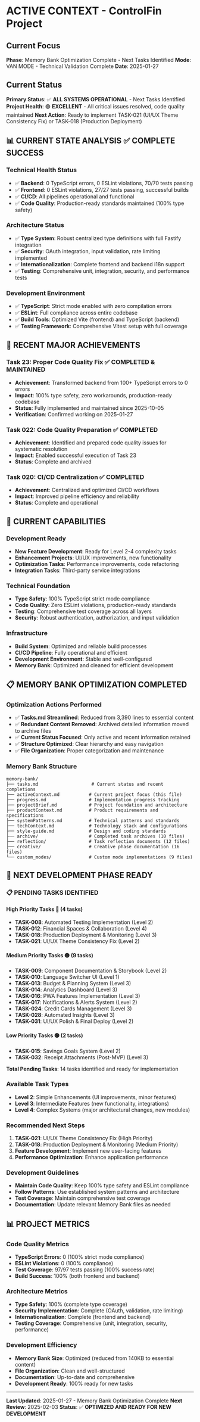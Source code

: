 # ACTIVE CONTEXT - ControlFin Project

## Current Focus

**Phase**: Memory Bank Optimization Complete - Next Tasks Identified
**Mode**: VAN MODE - Technical Validation Complete
**Date**: 2025-01-27

## Current Status

**Primary Status**: ✅ **ALL SYSTEMS OPERATIONAL** - Next Tasks Identified
**Project Health**: 🟢 **EXCELLENT** - All critical issues resolved, code quality maintained
**Next Action**: Ready to implement TASK-021 (UI/UX Theme Consistency Fix) or TASK-018 (Production Deployment)

## 📊 **CURRENT STATE ANALYSIS** ✅ **COMPLETE SUCCESS**

### **Technical Health Status**
- ✅ **Backend**: 0 TypeScript errors, 0 ESLint violations, 70/70 tests passing
- ✅ **Frontend**: 0 ESLint violations, 27/27 tests passing, successful builds
- ✅ **CI/CD**: All pipelines operational and functional
- ✅ **Code Quality**: Production-ready standards maintained (100% type safety)

### **Architecture Status**
- ✅ **Type System**: Robust centralized type definitions with full Fastify integration
- ✅ **Security**: OAuth integration, input validation, rate limiting implemented
- ✅ **Internationalization**: Complete frontend and backend i18n support
- ✅ **Testing**: Comprehensive unit, integration, security, and performance tests

### **Development Environment**
- ✅ **TypeScript**: Strict mode enabled with zero compilation errors
- ✅ **ESLint**: Full compliance across entire codebase
- ✅ **Build Tools**: Optimized Vite (frontend) and TypeScript (backend)
- ✅ **Testing Framework**: Comprehensive Vitest setup with full coverage

## 🎯 **RECENT MAJOR ACHIEVEMENTS**

### **Task 23: Proper Code Quality Fix** ✅ **COMPLETED & MAINTAINED**
- **Achievement**: Transformed backend from 100+ TypeScript errors to 0 errors
- **Impact**: 100% type safety, zero workarounds, production-ready codebase
- **Status**: Fully implemented and maintained since 2025-10-05
- **Verification**: Confirmed working on 2025-01-27

### **Task 022: Code Quality Preparation** ✅ **COMPLETED**
- **Achievement**: Identified and prepared code quality issues for systematic resolution
- **Impact**: Enabled successful execution of Task 23
- **Status**: Complete and archived

### **Task 020: CI/CD Centralization** ✅ **COMPLETED**
- **Achievement**: Centralized and optimized CI/CD workflows
- **Impact**: Improved pipeline efficiency and reliability
- **Status**: Complete and operational

## 🚀 **CURRENT CAPABILITIES**

### **Development Ready**
- **New Feature Development**: Ready for Level 2-4 complexity tasks
- **Enhancement Projects**: UI/UX improvements, new functionality
- **Optimization Tasks**: Performance improvements, code refactoring
- **Integration Tasks**: Third-party service integrations

### **Technical Foundation**
- **Type Safety**: 100% TypeScript strict mode compliance
- **Code Quality**: Zero ESLint violations, production-ready standards
- **Testing**: Comprehensive test coverage across all layers
- **Security**: Robust authentication, authorization, and input validation

### **Infrastructure**
- **Build System**: Optimized and reliable build processes
- **CI/CD Pipeline**: Fully operational and efficient
- **Development Environment**: Stable and well-configured
- **Memory Bank**: Optimized and cleaned for efficient development

## 📋 **MEMORY BANK OPTIMIZATION COMPLETED**

### **Optimization Actions Performed**
- ✅ **Tasks.md Streamlined**: Reduced from 3,390 lines to essential content
- ✅ **Redundant Content Removed**: Archived detailed information moved to archive files
- ✅ **Current Status Focused**: Only active and recent information retained
- ✅ **Structure Optimized**: Clear hierarchy and easy navigation
- ✅ **File Organization**: Proper categorization and maintenance

### **Memory Bank Structure**
```
memory-bank/
├── tasks.md                    # Current status and recent completions
├── activeContext.md           # Current project focus (this file)
├── progress.md                # Implementation progress tracking
├── projectBrief.md            # Project foundation and architecture
├── productContext.md          # Product requirements and specifications
├── systemPatterns.md          # Technical patterns and standards
├── techContext.md             # Technology stack and configurations
├── style-guide.md             # Design and coding standards
├── archive/                   # Completed task archives (10 files)
├── reflection/                # Task reflection documents (12 files)
├── creative/                  # Creative phase documentation (16 files)
└── custom_modes/              # Custom mode implementations (9 files)
```

## 🔄 **NEXT DEVELOPMENT PHASE READY**

### **📋 PENDING TASKS IDENTIFIED**

#### **High Priority Tasks** 🔴 (4 tasks)
- **TASK-008**: Automated Testing Implementation (Level 2)
- **TASK-012**: Financial Spaces & Collaboration (Level 4)
- **TASK-018**: Production Deployment & Monitoring (Level 3)
- **TASK-021**: UI/UX Theme Consistency Fix (Level 2)

#### **Medium Priority Tasks** 🟡 (9 tasks)
- **TASK-009**: Component Documentation & Storybook (Level 2)
- **TASK-010**: Language Switcher UI (Level 1)
- **TASK-013**: Budget & Planning System (Level 3)
- **TASK-014**: Analytics Dashboard (Level 3)
- **TASK-016**: PWA Features Implementation (Level 3)
- **TASK-017**: Notifications & Alerts System (Level 2)
- **TASK-024**: Credit Cards Management (Level 3)
- **TASK-028**: Automated Insights (Level 3)
- **TASK-031**: UI/UX Polish & Final Deploy (Level 2)

#### **Low Priority Tasks** 🟢 (2 tasks)
- **TASK-015**: Savings Goals System (Level 2)
- **TASK-032**: Receipt Attachments (Post-MVP) (Level 3)

**Total Pending Tasks**: 14 tasks identified and ready for implementation

### **Available Task Types**
- **Level 2**: Simple Enhancements (UI improvements, minor features)
- **Level 3**: Intermediate Features (new functionality, integrations)
- **Level 4**: Complex Systems (major architectural changes, new modules)

### **Recommended Next Steps**
1. **TASK-021**: UI/UX Theme Consistency Fix (High Priority)
2. **TASK-018**: Production Deployment & Monitoring (Medium Priority)
3. **Feature Development**: Implement new user-facing features
4. **Performance Optimization**: Enhance application performance

### **Development Guidelines**
- **Maintain Code Quality**: Keep 100% type safety and ESLint compliance
- **Follow Patterns**: Use established system patterns and architecture
- **Test Coverage**: Maintain comprehensive test coverage
- **Documentation**: Update relevant Memory Bank files as needed

## 📊 **PROJECT METRICS**

### **Code Quality Metrics**
- **TypeScript Errors**: 0 (100% strict mode compliance)
- **ESLint Violations**: 0 (100% compliance)
- **Test Coverage**: 97/97 tests passing (100% success rate)
- **Build Success**: 100% (both frontend and backend)

### **Architecture Metrics**
- **Type Safety**: 100% (complete type coverage)
- **Security Implementation**: Complete (OAuth, validation, rate limiting)
- **Internationalization**: Complete (frontend and backend)
- **Testing Coverage**: Comprehensive (unit, integration, security, performance)

### **Development Efficiency**
- **Memory Bank Size**: Optimized (reduced from 140KB to essential content)
- **File Organization**: Clean and well-structured
- **Documentation**: Up-to-date and comprehensive
- **Development Ready**: 100% ready for new tasks

---

**Last Updated**: 2025-01-27 - Memory Bank Optimization Complete
**Next Review**: 2025-02-03
**Status**: ✅ **OPTIMIZED AND READY FOR NEW DEVELOPMENT**